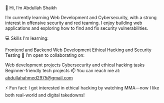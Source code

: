 👋 Hi, I’m Abdullah Shaikh

I’m currently learning Web Development and Cybersecurity, with a strong interest in offensive security and red teaming. I enjoy building web applications and exploring how to find and fix security vulnerabilities.

💻 Skills I'm learning:

Frontend and Backend Web Development
Ethical Hacking and Security Testing
💼 I’m open to collaborating on:

Web development projects
Cybersecurity and ethical hacking tasks
Beginner-friendly tech projects
📫 You can reach me at: abdullahahmed2975@gmail.com

⚡ Fun fact: I got interested in ethical hacking by watching MMA—now I like both real-world and digital takedowns!

